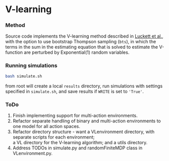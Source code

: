 # V-learning

### Method 

Source code implements the V-learning method described in [Luckett et al.](https://arxiv.org/pdf/1611.03531.pdf), 
with the option to use bootstrap Thompson sampling (`bts`), in which the terms in the sum in the estimating equation 
that is solved to estimate the V-function are perturbed by Exponential(1) random variables.  

### Running simulations 

```sh
bash simulate.sh 
```

from root will create a local `results` directory, run simulations with settings specified in `simulate.sh`, 
and save results if `WRITE` is set to `'True'`. 

### ToDo 

1. Finish implementing support for multi-action environments. 
2. Refactor separate handling of binary and multi-action environments to one model for all action spaces. 
3. Refactor directory structure - want a VLenvironment directory, with separate scripts for each environment;  
   a VL directory for the V-learning algorithm; and a utils directory. 
4. Address TODOs in simulate.py and randomFiniteMDP class in VLenvironment.py.